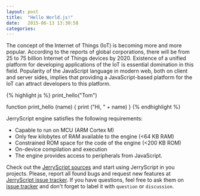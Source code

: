 ```yaml
---
layout: post
title:  "Hello World.js!"
date:   2015-06-13 13:30:58
categories:
---
```

The concept of the Internet of Things (IoT) is becoming more and more popular. According to the reports of global corporations, there will be from 25 to 75 billion Internet of Things devices by 2020. Existence of a unified platform for developing applications of the IoT is essential domination in this field. Popularity of the JavaScript language in modern web, both on client and server sides, implies that providing a JavaScript-based platform for the IoT can attract developers to this platform.

{% highlight js %}
print_hello("Tom")

function print_hello (name) {
  print ("Hi, " + name)
}
{% endhighlight %}

JerryScript engine satisfies the following requirements:

- Capable to run on MCU (ARM Cortex M)
- Only few kilobytes of RAM available to the engine (<64 KB RAM)
- Constrained ROM space for the code of the engine (<200 KB ROM)
- On-device compilation and execution
- The engine provides access to peripherals from JavaScript.

Check out the [JerryScript sources][jerryscript] and start using JerryScript in you projects. Please, report all found bugs and request new features at [JerryScript issue tracker][jerryscript-issue]. If you have questions, feel free to ask them on [issue tracker][jerryscript-issue] and don't forget to label it with `question` or `discussion`.

[jerryscript]:          http://github.com/Samsung/jerryscript
[jerryscript-issue]:    http://github.com/Samsung/jerryscript/issues
[jerryscript-pull]:     http://github.com/Samsung/jerryscript/pulls
[jerryscript-wiki]:     http://github.com/Samsung/jerryscript/wiki
